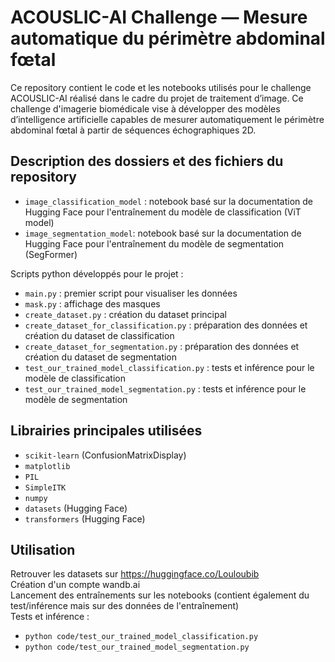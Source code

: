 # ACOUSLIC-AI Challenge — Mesure automatique du périmètre abdominal fœtal
Ce repository contient le code et les notebooks utilisés pour le challenge ACOUSLIC-AI réalisé dans le cadre du projet de traitement d’image. Ce challenge d'imagerie biomédicale vise à développer des modèles d’intelligence artificielle capables de mesurer automatiquement le périmètre abdominal fœtal à partir de séquences échographiques 2D.

## Description des dossiers et des fichiers du repository
* `image_classification_model`  : notebook basé sur la documentation de Hugging Face pour l'entraînement du modèle de classification (ViT model)
* `image_segmentation_model`: notebook basé sur la documentation de Hugging Face pour l'entraînement du modèle de segmentation (SegFormer)
 
Scripts python développés pour le projet :
* `main.py` : premier script pour visualiser les données
* `mask.py` : affichage des masques
* `create_dataset.py` : création du dataset principal
* `create_dataset_for_classification.py` : préparation des données et création du dataset de classification
* `create_dataset_for_segmentation.py` : préparation des données et création du dataset de segmentation
* `test_our_trained_model_classification.py` : tests et inférence pour le modèle de classification
* `test_our_trained_model_segmentation.py` : tests et inférence pour le modèle de segmentation

## Librairies principales utilisées
* `scikit-learn` (ConfusionMatrixDisplay)
* `matplotlib`
* `PIL`
* `SimpleITK`
* `numpy`
* `datasets` (Hugging Face)
* `transformers` (Hugging Face)

## Utilisation
Retrouver les datasets sur https://huggingface.co/Louloubib  
Création d'un compte wandb.ai  
Lancement des entraînements sur les notebooks (contient également du test/inférence mais sur des données de l'entraînement)  
Tests et inférence :  
* `python code/test_our_trained_model_classification.py`
* `python code/test_our_trained_model_segmentation.py`  
